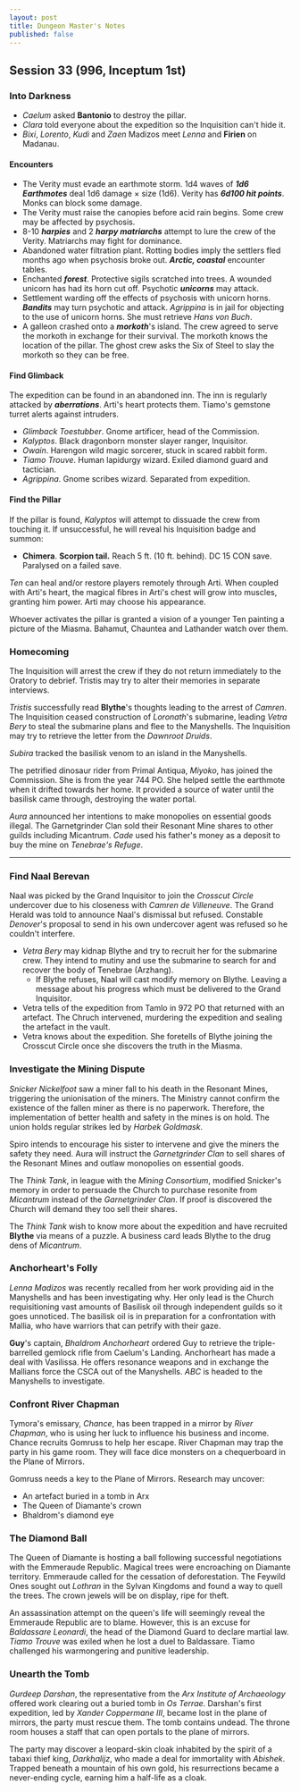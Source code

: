 ```yaml
---
layout: post
title: Dungeon Master's Notes
published: false
---
```


## **Session 33 (996, Inceptum 1st)**

### Into Darkness

- *Caelum* asked **Bantonio** to destroy the pillar.
- *Clara* told everyone about the expedition so the Inquisition can't hide it.
- *Bixi*, *Lorento*, *Kudi* and *Zaen* Madizos meet *Lenna* and **Firien** on Madanau.

#### **Encounters**

- The Verity must evade an earthmote storm. 1d4 waves of ***1d6 Earthmotes*** deal 1d6 damage × size (1d6). Verity has ***6d100 hit points***. Monks can block some damage.
- The Verity must raise the canopies before acid rain begins. Some crew may be affected by psychosis.
- 8-10 ***harpies*** and 2 ***harpy matriarchs*** attempt to lure the crew of the Verity. Matriarchs may fight for dominance.
- Abandoned water filtration plant. Rotting bodies imply the settlers fled months ago when psychosis broke out. ***Arctic, coastal*** encounter tables.
- Enchanted ***forest***. Protective sigils scratched into trees. A wounded unicorn has had its horn cut off. Psychotic ***unicorns*** may attack.
- Settlement warding off the effects of psychosis with unicorn horns. ***Bandits*** may turn psychotic and attack. *Agrippina* is in jail for objecting to the use of unicorn horns. She must retrieve *Hans von Buch*.
- A galleon crashed onto a ***morkoth***'s island. The crew agreed to serve the morkoth in exchange for their survival. The morkoth knows the location of the pillar. The ghost crew asks the Six of Steel to slay the morkoth so they can be free.

#### **Find Glimback**

The expedition can be found in an abandoned inn. The inn is regularly attacked by ***aberrations***. Arti's heart protects them. Tiamo's gemstone turret alerts against intruders.

- *Glimback Toestubber*. Gnome artificer, head of the Commission.
- *Kalyptos*. Black dragonborn monster slayer ranger, Inquisitor.
- *Owain*. Harengon wild magic sorcerer, stuck in scared rabbit form.
- *Tiamo Trouve*. Human lapidurgy wizard. Exiled diamond guard and tactician.
- *Agrippina*. Gnome scribes wizard. Separated from expedition.

#### **Find the Pillar**

If the pillar is found, *Kalyptos* will attempt to dissuade the crew from touching it. If unsuccessful, he will reveal his Inquisition badge and summon:

- **Chimera**. **Scorpion tail.** Reach 5 ft. (10 ft. behind). DC 15 CON save. Paralysed on a failed save.

*Ten* can heal and/or restore players remotely through Arti. When coupled with Arti's heart, the magical fibres in Arti's chest will grow into muscles, granting him power. Arti may choose his appearance.

Whoever activates the pillar is granted a vision of a younger Ten painting a picture of the Miasma. Bahamut, Chauntea and Lathander watch over them.

### Homecoming

The Inquisition will arrest the crew if they do not return immediately to the Oratory to debrief. Tristis may try to alter their memories in separate interviews.

*Tristis* successfully read **Blythe**'s thoughts leading to the arrest of *Camren*. The Inquisition ceased construction of *Loronath*'s submarine, leading *Vetra Bery* to steal the submarine plans and flee to the Manyshells. The Inquisition may try to retrieve the letter from the *Dawnroot Druids*.

*Subira* tracked the basilisk venom to an island in the Manyshells.

The petrified dinosaur rider from Primal Antiqua, *Miyoko*, has joined the Commission. She is from the year 744 PO. She helped settle the earthmote when it drifted towards her home. It provided a source of water until the basilisk came through, destroying the water portal.

*Aura* announced her intentions to make monopolies on essential goods illegal. The Garnetgrinder Clan sold their Resonant Mine shares to other guilds including Micantrum. *Cade* used his father's money as a deposit to buy the mine on *Tenebrae's Refuge*.

---

### Find Naal Berevan

Naal was picked by the Grand Inquisitor to join the *Crosscut Circle* undercover due to his closeness with *Camren de Villeneuve*. The Grand Herald was told to announce Naal's dismissal but refused. Constable *Denover*'s proposal to send in his own undercover agent was refused so he couldn't interfere.

- *Vetra Bery* may kidnap Blythe and try to recruit her for the submarine crew. They intend to mutiny and use the submarine to search for and recover the body of Tenebrae (Arzhang).
  - If Blythe refuses, Naal will cast modify memory on Blythe. Leaving a message about his progress which must be delivered to the Grand Inquisitor.
- Vetra tells of the expedition from Tamlo in 972 PO that returned with an artefact. The Chruch intervened, murdering the expedition and sealing the artefact in the vault.
- Vetra knows about the expedition. She foretells of Blythe joining the Crosscut Circle once she discovers the truth in the Miasma.

### Investigate the Mining Dispute

*Snicker Nickelfoot* saw a miner fall to his death in the Resonant Mines, triggering the unionisation of the miners. The Ministry cannot confirm the existence of the fallen miner as there is no paperwork. Therefore, the implementation of better health and safety in the mines is on hold. The union holds regular strikes led by *Harbek Goldmask*.

Spiro intends to encourage his sister to intervene and give the miners the safety they need. Aura will instruct the *Garnetgrinder Clan* to sell shares of the Resonant Mines and outlaw monopolies on essential goods.

The *Think Tank*, in league with the *Mining Consortium*, modified Snicker's memory in order to persuade the Church to purchase resonite from *Micantrum* instead of the *Garnetgrinder Clan*. If proof is discovered the Church will demand they too sell their shares.

The *Think Tank* wish to know more about the expedition and have recruited **Blythe** via means of a puzzle. A business card leads Blythe to the drug dens of *Micantrum*.

### Anchorheart's Folly

*Lenna Madizos* was recently recalled from her work providing aid in the Manyshells and has been investigating why. Her only lead is the Church requisitioning vast amounts of Basilisk oil through independent guilds so it goes unnoticed. The basilisk oil is in preparation for a confrontation with Mallia, who have warriors that can petrify with their gaze.

**Guy**'s captain, *Bhaldrom Anchorheart* ordered Guy to retrieve the triple-barrelled gemlock rifle from Caelum's Landing. Anchorheart has made a deal with Vasilissa. He offers resonance weapons and in exchange the Mallians force the CSCA out of the Manyshells. *ABC* is headed to the Manyshells to investigate.

### Confront River Chapman

Tymora's emissary, *Chance*, has been trapped in a mirror by *River Chapman*, who is using her luck to influence his business and income. Chance recruits Gomruss to help her escape. River Chapman may trap the party in his game room. They will face dice monsters on a chequerboard in the Plane of Mirrors.

Gomruss needs a key to the Plane of Mirrors. Research may uncover:
- An artefact buried in a tomb in Arx
- The Queen of Diamante's crown
- Bhaldrom's diamond eye

### The Diamond Ball

The Queen of Diamante is hosting a ball following successful negotiations with the Emmeraude Republic. Magical trees were encroaching on Diamante territory. Emmeraude called for the cessation of deforestation. The Feywild Ones sought out *Lothran* in the Sylvan Kingdoms and found a way to quell the trees. The crown jewels will be on display, ripe for theft.

An assassination attempt on the queen's life will seemingly reveal the Emmeraude Republic are to blame. However, this is an excuse for *Baldassare Leonardi*, the head of the Diamond Guard to declare martial law. *Tiamo Trouve* was exiled when he lost a duel to Baldassare. Tiamo challenged his warmongering and punitive leadership.

### Unearth the Tomb

*Gurdeep Darshan*, the representative from the *Arx Institute of Archaeology* offered work clearing out a buried tomb in *Os Terrae*. Darshan's first expedition, led by *Xander Coppermane III*, became lost in the plane of mirrors, the party must rescue them. The tomb contains undead. The throne room houses a staff that can open portals to the plane of mirrors.

The party may discover a leopard-skin cloak inhabited by the spirit of a tabaxi thief king, *Darkhalijz*, who made a deal for immortality with *Abishek*. Trapped beneath a mountain of his own gold, his resurrections became a never-ending cycle, earning him a half-life as a cloak.
